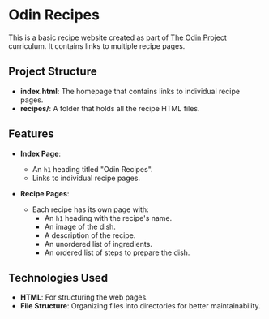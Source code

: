 # Odin Recipes

This is a basic recipe website created as part of [The Odin Project](https://www.theodinproject.com/) curriculum. It contains links to multiple recipe pages.

## Project Structure

- **index.html**: The homepage that contains links to individual recipe pages.
- **recipes/**: A folder that holds all the recipe HTML files.

## Features

- **Index Page**: 
  - An `h1` heading titled "Odin Recipes".
  - Links to individual recipe pages.

- **Recipe Pages**:
  - Each recipe has its own page with:
    - An `h1` heading with the recipe's name.
    - An image of the dish.
    - A description of the recipe.
    - An unordered list of ingredients.
    - An ordered list of steps to prepare the dish.
## Technologies Used

- **HTML**: For structuring the web pages.
- **File Structure**: Organizing files into directories for better maintainability.

